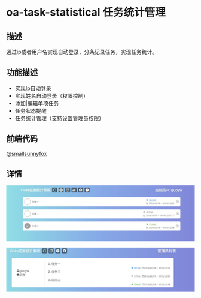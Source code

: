 # oa-task-statistical 任务统计管理
## 描述
通过ip或者用户名实现自动登录，分条记录任务，实现任务统计。

## 功能描述
+ 实现Ip自动登录
+ 实现姓名自动登录（权限控制）
+ 添加|编辑单项任务
+ 任务状态提醒
+ 任务统计管理（支持设置管理员权限）

## 前端代码
[@smallsunnyfox](https://github.com/smallsunnyfox/oa-task-statistics)

## 详情
![用户任务列表](src/main/resources/static/task_list.jpg)

![后台管理](src/main/resources/static/admin.jpg)
